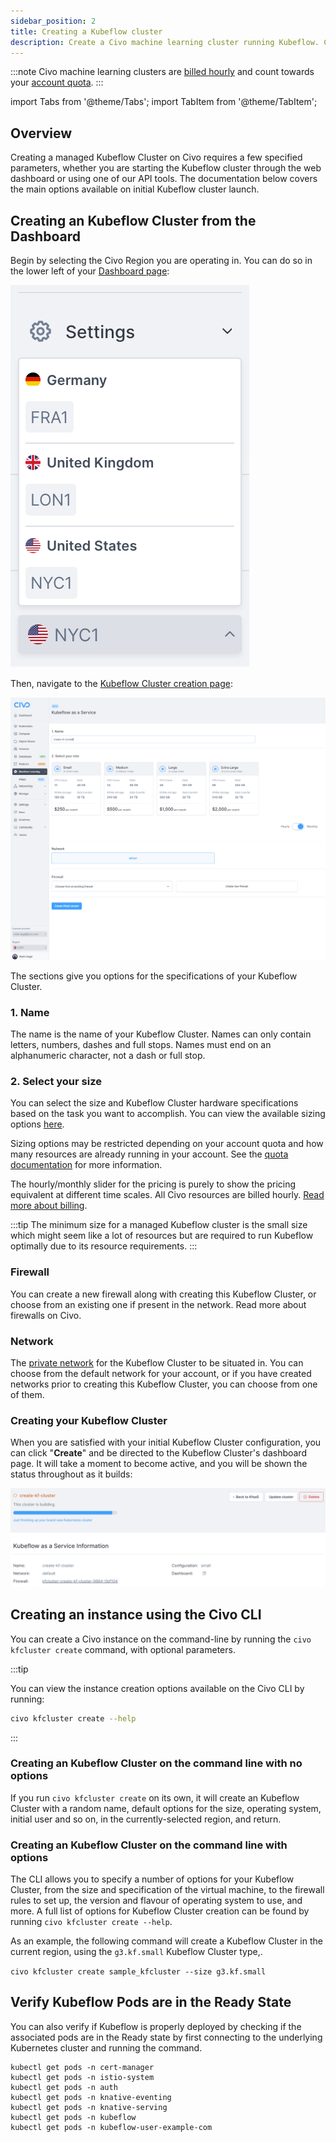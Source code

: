 ```yaml
---
sidebar_position: 2
title: Creating a Kubeflow cluster
description: Create a Civo machine learning cluster running Kubeflow. Choose from the options that suit your needs.
---
```


<head>
  <title>Creating a Kubeflow cluster | Civo Documentation</title>
</head>

:::note
Civo machine learning clusters are [billed hourly](../account/billing.md) and count towards your [account quota](../account/quota.md).
:::

import Tabs from '@theme/Tabs';
import TabItem from '@theme/TabItem';

## Overview

Creating a managed Kubeflow Cluster on Civo requires a few specified parameters, whether you are starting the Kubeflow cluster through the web dashboard or using one of our API tools. The documentation below covers the main options available on initial Kubeflow cluster launch.

<Tabs groupId="create-instance">

<TabItem value="dashboard" label="Dashboard">

## Creating an Kubeflow Cluster from the Dashboard

Begin by selecting the Civo Region you are operating in. You can do so in the lower left of your [Dashboard page](https://dashboard.civo.com):

![Region selection menu](images/region-select.png)

Then, navigate to the [Kubeflow Cluster creation page](https://dashboard.civo.com/kfclusters/new):

![Instance creation page overview](images/create-kf-cluster.png)

The sections give you options for the specifications of your Kubeflow Cluster.

### 1. Name

The name is the name of your Kubeflow Cluster. Names can only contain letters, numbers, dashes and full stops. Names must end on an alphanumeric character, not a dash or full stop.

### 2. Select your size

You can select the size and Kubeflow Cluster hardware specifications based on the task you want to accomplish. You can view the available sizing options [here](https://www.civo.com/pricing).

Sizing options may be restricted depending on your account quota and how many resources are already running in your account. See the [quota documentation](../account/quota.md) for more information.

The hourly/monthly slider for the pricing is purely to show the pricing equivalent at different time scales. All Civo resources are billed hourly. [Read more about billing](../account/billing.md).

:::tip
The minimum size for a managed Kubeflow cluster is the small size which might seem like a lot of resources but are required to run Kubeflow optimally due to its resource requirements.
:::

### Firewall

You can create a new firewall along with creating this Kubeflow Cluster, or choose from an existing one if present in the network. Read more about firewalls on Civo.

### Network

The [private network](../networking/private-networks.md) for the Kubeflow Cluster to be situated in. You can choose from the default network for your account, or if you have created networks prior to creating this Kubeflow Cluster, you can choose from one of them.

### Creating your Kubeflow Cluster

When you are satisfied with your initial Kubeflow Cluster configuration, you can click "**Create**" and be directed to the Kubeflow Cluster's dashboard page. It will take a moment to become active, and you will be shown the status throughout as it builds:

![A Civo KF Cluster in the process of being built](images/kf-building.png)

<!-- Need to write "how to connect?" (will be very different than how I connect to Kubeflow I deployed) yet blocked on Kfaas working for me  -->
</TabItem>

<TabItem value="cli" label="Civo CLI">

## Creating an instance using the Civo CLI

You can create a Civo instance on the command-line by running the `civo kfcluster create` command, with optional parameters.

:::tip

You can view the instance creation options available on the Civo CLI by running:

```bash
civo kfcluster create --help
```

:::

### Creating an Kubeflow Cluster on the command line with no options

If you run `civo kfcluster create` on its own, it will create an Kubeflow Cluster with a random name, default options for the size, operating system, initial user and so on, in the currently-selected region, and return.

### Creating an Kubeflow Cluster on the command line with options

The CLI allows you to specify a number of options for your Kubeflow Cluster, from the size and specification of the virtual machine, to the firewall rules to set up, the version and flavour of operating system to use, and more. A full list of options for Kubeflow Cluster creation can be found by running `civo kfcluster create --help`.

As an example, the following command will create a Kubeflow Cluster in the current region, using the `g3.kf.small` Kubeflow Cluster type,.

`civo kfcluster create sample_kfcluster --size g3.kf.small`
</TabItem>
</Tabs>

## Verify Kubeflow Pods are in the Ready State

You can also verify if Kubeflow is properly deployed by checking if the associated pods are in the Ready state by first connecting to the underlying Kubernetes cluster and running the command.

```
kubectl get pods -n cert-manager
kubectl get pods -n istio-system
kubectl get pods -n auth
kubectl get pods -n knative-eventing
kubectl get pods -n knative-serving
kubectl get pods -n kubeflow
kubectl get pods -n kubeflow-user-example-com
```